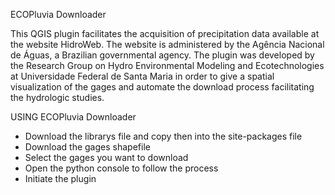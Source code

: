 ECOPluvia Downloader 

This QGIS plugin facilitates the acquisition of precipitation data available at the website HidroWeb.
The website is administered by the Agência Nacional de Águas, a Brazilian governmental agency.
The plugin was developed by the Research Group on Hydro Environmental Modeling and Ecotechnologies at
Universidade Federal de Santa Maria in order to give a spatial visualization of the gages and
automate the download process facilitating the hydrologic studies.

USING ECOPluvia Downloader

- Download the librarys file and copy then into the site-packages file 
- Download the gages shapefile 
- Select the gages you want to download 
- Open the python console to follow the process
- Initiate the plugin



